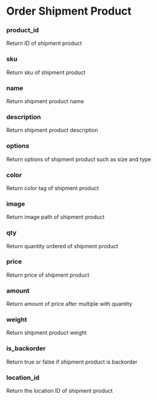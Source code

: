 # Order Shipment Product

### product\_id

Return ID of shipment product



### sku

Return sku of shipment product



### name

Return shipment product name



### description

Return shipment product description



### options

Return options of shipment product such as size and type



### color

Return color tag of shipment product



### image

Return image path of shipment product



### qty

Return quantity ordered of shipment product



### price

Return price of shipment product



### amount

Return amount of price after multiple with quantity



### weight

Return shipment product weight



### is\_backorder

Return true or false if shipment product is backorder



### location\_id

Return the location ID of shipment product

